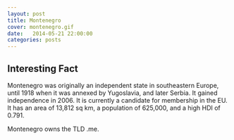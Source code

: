 ```yaml
---
layout: post
title: Montenegro
cover: montenegro.gif
date:   2014-05-21 22:00:00
categories: posts
---
```


## Interesting Fact

Montenegro was originally an independent state in southeastern Europe, until 1918 when it was annexed by Yugoslavia, and later Serbia. It gained independence in 2006. It is currently a candidate for membership in the EU. It has an area of 13,812 sq km, a population of 625,000, and a high HDI of 0.791. 

Montenegro owns the TLD .me. 